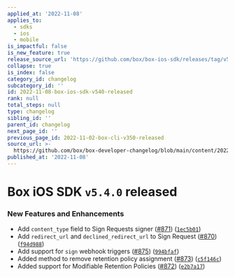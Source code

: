 ```yaml
---
applied_at: '2022-11-08'
applies_to:
  - sdks
  - ios
  - mobile
is_impactful: false
is_new_feature: true
release_source_url: 'https://github.com/box/box-ios-sdk/releases/tag/v5.4.0'
collapse: true
is_index: false
category_id: changelog
subcategory_id: ''
id: 2022-11-08-box-ios-sdk-v540-released
rank: null
total_steps: null
type: changelog
sibling_id: ''
parent_id: changelog
next_page_id: ''
previous_page_id: 2022-11-02-box-cli-v350-released
source_url: >-
  https://github.com/box/box-developer-changelog/blob/main/content/2022/11-08-box-ios-sdk-v540-released.md
published_at: '2022-11-08'
---
```

# Box iOS SDK `v5.4.0` released

### New Features and Enhancements

* Add `content_type` field to Sign Requests signer ([#871][1]) ([`1ec5b01`][2])
* Add `redirect_url` and `declined_redirect_url` to Sign Request ([#870][3]) ([`f94d988`][4])
* Add support for `sign` webhook triggers ([#875][5]) ([`994bfaf`][6])
* Added method to remove retention policy assignment ([#873][7]) ([`c5f146c`][8])
* Added support for Modifiable Retention Policies ([#872][9]) ([`e2b7a17`][10])

[1]: https://github.com/box/box-ios-sdk/issues/871

[2]: https://github.com/box/box-ios-sdk/commit/1ec5b0149f01cd3a18f5cba39b77e01678655932

[3]: https://github.com/box/box-ios-sdk/issues/870

[4]: https://github.com/box/box-ios-sdk/commit/f94d98862d2fdb2603f4684b963d29d04e0fdb3d

[5]: https://github.com/box/box-ios-sdk/issues/875

[6]: https://github.com/box/box-ios-sdk/commit/994bfaf3ead983f5014808f6c9e5ffe167ab8e42

[7]: https://github.com/box/box-ios-sdk/issues/873

[8]: https://github.com/box/box-ios-sdk/commit/c5f146c960bb1f940418975078d83fb63ff3bdec

[9]: https://github.com/box/box-ios-sdk/issues/872

[10]: https://github.com/box/box-ios-sdk/commit/e2b7a178c6592c9f7d1e7ce691c215680b3f45d0